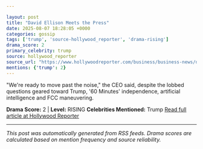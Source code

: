 ```yaml
---

layout: post
title: "David Ellison Meets the Press"
date: 2025-08-07 18:28:05 +0000
categories: gossip
tags: ['trump', 'source-hollywood_reporter', 'drama-rising']
drama_score: 2
primary_celebrity: trump
source: hollywood_reporter
source_url: "https://www.hollywoodreporter.com/business/business-news/david-ellison-paramount-skydance-1236339514/"
mentions: {'trump': 2}
---
```


"We're ready to move past the noise," the CEO said, despite the lobbed questions geared toward Trump, '60 Minutes' independence, artificial intelligence and FCC maneuvering.

**Drama Score:** 2 | **Level:** RISING **Celebrities Mentioned:** Trump [Read full article at Hollywood Reporter](https://www.hollywoodreporter.com/business/business-news/david-ellison-paramount-skydance-1236339514/)

---

*This post was automatically generated from RSS feeds. Drama scores are calculated based on mention frequency and source reliability.*